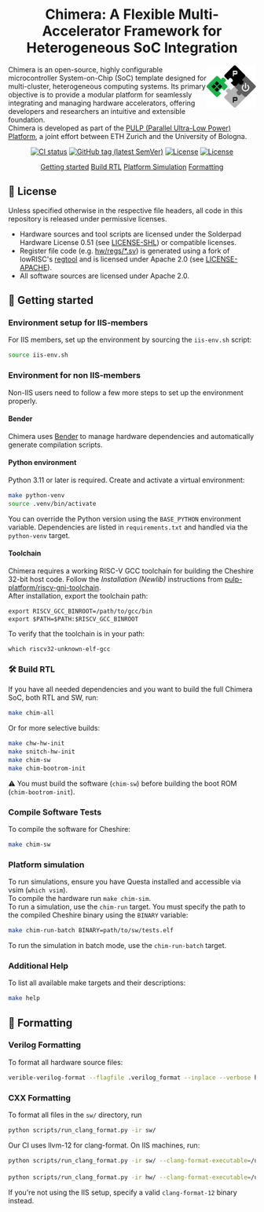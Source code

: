<h1 align="center">Chimera: A Flexible Multi-Accelerator Framework for Heterogeneous SoC Integration</h1>

<a href="https://pulp-platform.org">
<img src="docs/img/pulp_logo_icon.svg" alt="Logo" width="100" align="right">
</a>

Chimera is an open-source, highly configurable microcontroller System-on-Chip (SoC) template designed for multi-cluster, heterogeneous computing systems. Its primary objective is to provide a modular platform for seamlessly integrating and managing hardware accelerators, offering developers and researchers an intuitive and extensible foundation.\
Chimera is developed as part of the [PULP (Parallel Ultra-Low Power) Platform](https://pulp-platform.org/), a joint effort between ETH Zurich and the University of Bologna.

<div align="center">

[![CI status](https://github.com/pulp-platform/chimera/actions/workflows/gitlab-ci.yml/badge.svg?branch=main)](https://github.com/pulp-platform/chimera/actions/workflows/gitlab-ci.yml?query=branch%3Main)
[![GitHub tag (latest SemVer)](https://img.shields.io/github/v/tag/pulp-platform/chimera?color=blue&label=current&sort=semver)](CHANGELOG.md)
[![License](https://img.shields.io/badge/license-Apache--2.0-red)](LICENSE-APACHE)
[![License](https://img.shields.io/badge/license-SHL--0.51-red)](LICENSE-SHL)

[Getting started](#-getting-started)
[Build RTL](#️-build-rtl)
[Platform Simulation](#platform-simulation)
[Formatting](#-formatting)
</div>

## 📜 License
Unless specified otherwise in the respective file headers, all code in this repository is released under permissive licenses.
- Hardware sources and tool scripts are licensed under the Solderpad Hardware License 0.51 (see [LICENSE-SHL](LICENSE-SHL)) or compatible licenses.
- Register file code (e.g. [hw/regs/*.sv](hw/regs/)) is generated using a fork of lowRISC's [regtool](https://github.com/lowRISC/opentitan/blob/master/util/regtool.py) and is licensed under Apache 2.0 (see [LICENSE-APACHE](LICENSE-APACHE)).
- All software sources are licensed under Apache 2.0.

## 🚀 Getting started
### Environment setup for IIS-members
For IIS members, set up the environment by sourcing the `iis-env.sh` script:
```sh
source iis-env.sh
```

### Environment for non IIS-members
Non-IIS users need to follow a few more steps to set up the environment properly.

#### Bender
Chimera uses [Bender](https://github.com/pulp-platform/bender) to manage hardware dependencies and automatically generate compilation scripts.

#### Python environment
Python 3.11 or later is required. Create and activate a virtual environment:
```sh
make python-venv
source .venv/bin/activate
```
You can override the Python version using the `BASE_PYTHON` environment variable.
Dependencies are listed in `requirements.txt` and handled via the `python-venv` target.

#### Toolchain
Chimera requires a working RISC-V GCC toolchain for building the Cheshire 32-bit host code. Follow the _Installation (Newlib)_ instructions from [pulp-platform/riscv-gni-toolchain](https://github.com/pulp-platform/riscv-gnu-toolchain).\
After installation, export the toolchain path:
```shell
export RISCV_GCC_BINROOT=/path/to/gcc/bin
export $PATH=$PATH:$RISCV_GCC_BINROOT
```
To verify that the toolchain is in your path:
```shell
which riscv32-unknown-elf-gcc
```

### 🛠️ Build RTL
If you have all needed dependencies and you want to build the full Chimera SoC, both RTL and SW, run:
``` sh
make chim-all
```
Or for more selective builds:
```sh
make chw-hw-init
make snitch-hw-init
make chim-sw
make chim-bootrom-init
```
⚠️ You must build the software (`chim-sw`) before building the boot ROM (`chim-bootrom-init`).

### Compile Software Tests
To compile the software for Cheshire:
```sh
make chim-sw
```

### Platform simulation
To run simulations, ensure you have Questa installed and accessible via vsim (`which vsim`).\
To compile the hardware run `make chim-sim`.\
To run a simulation, use the `chim-run` target. You must specify the path to the compiled Cheshire binary using the `BINARY` variable:
```sh
make chim-run-batch BINARY=path/to/sw/tests.elf
```
To run the simulation in batch mode, use the `chim-run-batch` target.

### Additional Help
To list all available make targets and their descriptions:
```sh
make help
```

## 🧼 Formatting

### Verilog Formatting
To format all hardware source files:

```sh
verible-verilog-format --flagfile .verilog_format --inplace --verbose hw/*.sv target/sim/src/*.sv
```

### CXX Formatting
To format all files in the `sw/` directory, run
```sh
python scripts/run_clang_format.py -ir sw/
```

Our CI uses llvm-12 for clang-format. On IIS machines, run:
```sh
python scripts/run_clang_format.py -ir sw/ --clang-format-executable=/usr/pack/riscv-1.0-kgf/pulp-llvm-0.12.0/bin/clang-format

python scripts/run_clang_format.py -ir hw/ --clang-format-executable=/usr/pack/riscv-1.0-kgf/pulp-llvm-0.12.0/bin/clang-format
```
If you're not using the IIS setup, specify a valid `clang-format-12` binary instead.
